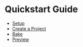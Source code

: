 # Quickstart Guide

* [Setup](setup.md)
* [Create a Project](create_a_project.md)
* [Bake](bake.md)
* [Preview](preview.md)
